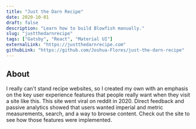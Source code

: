 ```yaml
---
title: "Just the Darn Recipe"
date: 2020-10-01
draft: false
description: "Learn how to build Blowfish manually."
slug: "justthedarnrecipe"
tags: ["Gatsby", "React", "Material UI"]
externalLink: "https://justthedarnrecipe.com"
githubLink: "https://github.com/Joshua-Flores/just-the-darn-recipe"
---
```


## About
I really can't stand recipe websites, so I created my own with an emphasis on the key user experience features that people really want when they visit a site like this. This site went viral on reddit in 2020. Direct feedback and passive analytics showed that users wanted imperial and metric measurements, search, and a way to browse content. Check out the site to see how those features were implemented.

